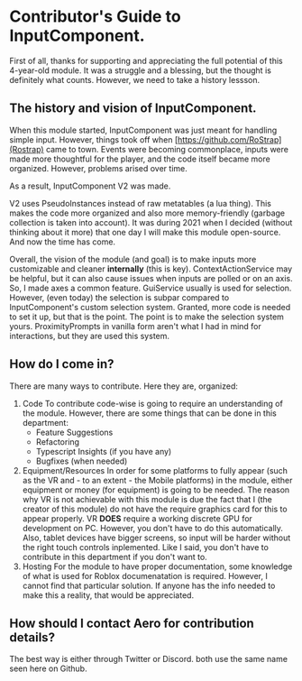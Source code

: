 # Contributor's Guide to InputComponent.

First of all, thanks for supporting and appreciating the full potential of this 
4-year-old module. It was a struggle and a blessing, but the thought is definitely 
what counts. However, we need to take a history lessson.

## The history and vision of InputComponent.

When this module started, InputComponent was just meant for handling simple input.
However, things took off when [https://github.com/RoStrap](Rostrap) came to town.
Events were becoming commonplace, inputs were made more thoughtful for the player, 
and the code itself became more organized. However, problems arised over time.

As a result, InputComponent V2 was made.

V2 uses PseudoInstances instead of raw metatables (a lua thing). This makes the code 
more organized and also more memory-friendly (garbage collection is taken into account).
It was during 2021 when I decided (without thinking about it more) that one day I will
make this module open-source. And now the time has come.

Overall, the vision of the module (and goal) is to make inputs more customizable and 
cleaner **internally** (this is key). ContextActionService may be helpful, but it can also 
cause issues when inputs are polled or on an axis. So, I made axes a common feature. GuiService
usually is used for selection. However, (even today) the selection is subpar compared to InputComponent's 
custom selection system. Granted, more code is needed to set it up, but that is the point. The point is to make
the selection system yours. ProximityPrompts in vanilla form aren't what I had in mind for interactions, but they are used
this system.

## How do I come in?

There are many ways to contribute. Here they are, organized:

1. Code
    To contribute code-wise is going to require an understanding of the module.
    However, there are some things that can be done in this department:
    - Feature Suggestions
    - Refactoring
    - Typescript Insights (if you have any)
    - Bugfixes (when needed)
2. Equipment/Resources
    In order for some platforms to fully appear (such as the VR and - to an extent - the Mobile platforms) in the module,
    either equipment or money (for equipment) is going to be needed. The reason why VR is not achievable with this module is due 
    the fact that I (the creator of this module) do not have the require graphics card for this to appear properly. VR **DOES** require 
    a working discrete GPU for development on PC. However, you don't have to do this automatically. Also, tablet devices have bigger screens, so input
    will be harder without the right touch controls inplemented. Like I said, you don't have to contribute in this department if you don't want to.
3. Hosting
    For the module to have proper documentation, some knowledge of what is used for Roblox documenatation is required.
    However, I cannot find that particular solution. If anyone has the info needed to make this a reality, that would be appreciated.

## How should I contact Aero for contribution details?

The best way is either through Twitter or Discord. both use the same name seen here on Github.